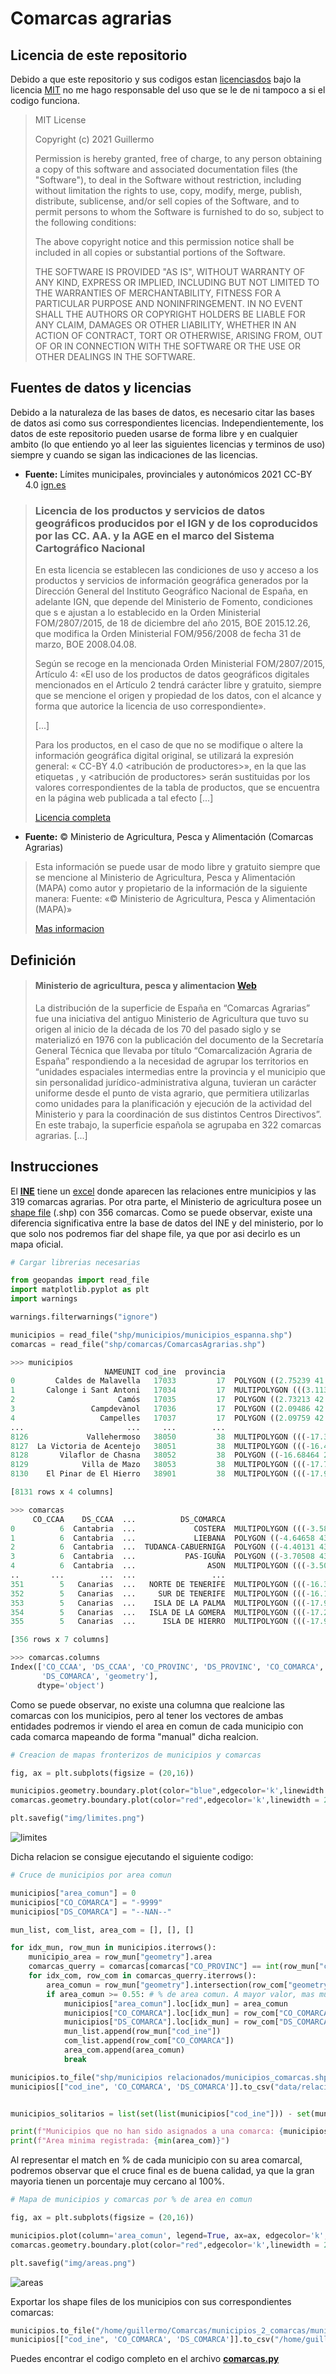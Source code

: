 # **Comarcas agrarias**

## **Licencia de este repositorio**

Debido a que este repositorio y sus codigos estan [licenciasdos](https://github.com/guicalare/spain.csv/blob/main/LICENSE) bajo la licencia [MIT](https://opensource.org/licenses/MIT) no me hago responsable del uso que se le de ni tampoco a si el codigo funciona.

> MIT License
>
>Copyright (c) 2021 Guillermo
>
>Permission is hereby granted, free of charge, to any person obtaining a copy
of this software and associated documentation files (the "Software"), to deal
in the Software without restriction, including without limitation the rights
to use, copy, modify, merge, publish, distribute, sublicense, and/or sell
copies of the Software, and to permit persons to whom the Software is
furnished to do so, subject to the following conditions:
>
>The above copyright notice and this permission notice shall be included in all
copies or substantial portions of the Software.
>
>THE SOFTWARE IS PROVIDED "AS IS", WITHOUT WARRANTY OF ANY KIND, EXPRESS OR
IMPLIED, INCLUDING BUT NOT LIMITED TO THE WARRANTIES OF MERCHANTABILITY,
FITNESS FOR A PARTICULAR PURPOSE AND NONINFRINGEMENT. IN NO EVENT SHALL THE
AUTHORS OR COPYRIGHT HOLDERS BE LIABLE FOR ANY CLAIM, DAMAGES OR OTHER
LIABILITY, WHETHER IN AN ACTION OF CONTRACT, TORT OR OTHERWISE, ARISING FROM,
OUT OF OR IN CONNECTION WITH THE SOFTWARE OR THE USE OR OTHER DEALINGS IN THE
SOFTWARE.

## **Fuentes de datos y licencias**

Debido a la naturaleza de las bases de datos, es necesario citar las bases de datos asi como sus correspondientes licencias. Independientemente, los datos de este repositorio pueden usarse de forma libre y en cualquier ambito (lo que entiendo yo al leer las siguientes licencias y terminos de uso) siempre y cuando se sigan las indicaciones de las licencias.

 - **Fuente:** Límites municipales, provinciales y autonómicos 2021 CC-BY 4.0 [ign.es](https://www.ign.es)
  > ### Licencia de los productos y servicios de datos geográficos producidos por el IGN y de los coproducidos por las CC. AA. y la AGE en el marco del Sistema Cartográfico Nacional
  > En  esta  licencia  se  establecen  las  condiciones  de  uso  y  acceso  a  los  productos  y  servicios  de  información  geográfica  generados  por  la  Dirección  General  del  Instituto  Geográfico  Nacional  de España, en adelante IGN, que depende del Ministerio  de  Fomento,  condiciones  que  s e  ajustan a lo establecido en la Orden Ministerial FOM/2807/2015, de 18 de diciembre del año 2015, BOE 2015.12.26, que modifica la Orden Ministerial FOM/956/2008 de fecha 31 de marzo, BOE 2008.04.08.
  >
  > Según  se  recoge  en  la  mencionada  Orden  Ministerial  FOM/2807/2015,  Artículo  4:  «El  uso  de  los  productos  de  datos  geográficos  digitales  mencionados  en  el  Artículo  2  tendrá  carácter  libre  y  gratuito,  siempre  que  se  mencione  el  origen  y  propiedad  de  los  datos,  con  el  alcance  y  forma  que autorice la licencia de uso correspondiente».
  >
  > [...]
  >
  > Para  los  productos,  en  el    caso  de  que  no  se  modifique  o  altere  la  información  geográfica digital  original,  se  utilizará  la  expresión  general:  «<identificador  del  producto>  <fecha>  CC-BY 4.0 <atribución de productores>», en la que las etiquetas <identificador del producto>, <fecha> y <atribución de productores> serán sustituidas por los valores correspondientes de la tabla de productos, que se encuentra en la  página web publicada a tal efecto [...]
  >
  > [Licencia completa](https://www.ign.es/resources/licencia/Condiciones_licenciaUso_IGN.pdf)

 - **Fuente:** 	© Ministerio de Agricultura, Pesca y Alimentación (Comarcas Agrarias)
 > Esta información se puede usar de modo libre y gratuito siempre que se mencione al Ministerio de Agricultura, Pesca y Alimentación (MAPA) como autor y propietario de la información de la siguiente manera: Fuente: «© Ministerio de Agricultura, Pesca y Alimentación (MAPA)»
 >
 > [Mas informacion](https://www.mapa.gob.es/es/cartografia-y-sig/ide/descargas/agricultura/default.aspx)

## **Definición**

> #### **Ministerio de agricultura, pesca y alimentacion** [Web](https://www.mapa.gob.es/es/cartografia-y-sig/ide/descargas/agricultura/default.aspx)
>
>  La distribución de la superficie de España en “Comarcas Agrarias” fue una iniciativa del antiguo Ministerio de Agricultura que tuvo su origen al inicio de la década de los 70 del pasado siglo y se materializó en 1976 con la publicación del documento de la Secretaría General Técnica que llevaba por título “Comarcalización Agraria de España” respondiendo a la necesidad de agrupar los territorios en “unidades espaciales intermedias entre la provincia y el municipio que sin personalidad jurídico-administrativa alguna, tuvieran un carácter uniforme desde el punto de vista agrario, que permitiera utilizarlas como unidades para la planificación y ejecución de la actividad del Ministerio y para la coordinación de sus distintos Centros Directivos”. En este trabajo, la superficie española se agrupaba en 322 comarcas agrarias. [...]


## **Instrucciones**

El **[INE](https://ine.es/)** tiene un [excel](http://www.ine.es/daco/daco42/agricultura/comarcas99_metodologia.xls) donde aparecen las relaciones entre municipios y las 319 comarcas agrarias. Por otra parte, el Ministerio de agricultura posee un [shape file](https://www.mapa.gob.es/es/cartografia-y-sig/ide/descargas/ComarcasAgrarias_tcm30-175866.rar) (.shp) con 356 comarcas. Como se puede observar, existe una diferencia significativa entre la base de datos del INE y del ministerio, por lo que solo nos podremos fiar del shape file, ya que por asi decirlo es un mapa oficial.

```python
# Cargar librerias necesarias

from geopandas import read_file
import matplotlib.pyplot as plt
import warnings

warnings.filterwarnings("ignore")

municipios = read_file("shp/municipios/municipios_espanna.shp")
comarcas = read_file("shp/comarcas/ComarcasAgrarias.shp")

```

```python
>>> municipios
                     NAMEUNIT cod_ine  provincia                                           geometry
0         Caldes de Malavella   17033         17  POLYGON ((2.75239 41.85429, 2.75291 41.85453, ...
1       Calonge i Sant Antoni   17034         17  MULTIPOLYGON (((3.11364 41.84826, 3.11364 41.8...
2                       Camós   17035         17  POLYGON ((2.73213 42.08602, 2.73222 42.08613, ...
3                 Campdevànol   17036         17  POLYGON ((2.09486 42.22201, 2.09489 42.22210, ...
4                   Campelles   17037         17  POLYGON ((2.09759 42.28165, 2.09756 42.28182, ...
...                       ...     ...        ...                                                ...
8126             Vallehermoso   38050         38  MULTIPOLYGON (((-17.32973 28.08035, -17.32968 ...
8127  La Victoria de Acentejo   38051         38  MULTIPOLYGON (((-16.48783 28.43752, -16.48775 ...
8128       Vilaflor de Chasna   38052         38  POLYGON ((-16.68464 28.12064, -16.68468 28.120...
8129            Villa de Mazo   38053         38  MULTIPOLYGON (((-17.79311 28.52490, -17.79311 ...
8130    El Pinar de El Hierro   38901         38  MULTIPOLYGON (((-17.96450 27.68740, -17.96445 ...

[8131 rows x 4 columns]

>>> comarcas
     CO_CCAA    DS_CCAA  ...          DS_COMARCA                                           geometry
0          6  Cantabria  ...             COSTERA  MULTIPOLYGON (((-3.58988 43.51366, -3.58970 43...
1          6  Cantabria  ...             LIEBANA  POLYGON ((-4.64658 43.26886, -4.64571 43.26879...
2          6  Cantabria  ...  TUDANCA-CABUERNIGA  POLYGON ((-4.40131 43.29627, -4.39187 43.29300...
3          6  Cantabria  ...           PAS-IGUÑA  POLYGON ((-3.70508 43.31434, -3.70258 43.31342...
4          6  Cantabria  ...                ASON  MULTIPOLYGON (((-3.50917 43.30201, -3.50674 43...
..       ...        ...  ...                 ...                                                ...
351        5   Canarias  ...   NORTE DE TENERIFE  MULTIPOLYGON (((-16.32170 28.57803, -16.32022 ...
352        5   Canarias  ...     SUR DE TENERIFE  MULTIPOLYGON (((-16.12064 28.55877, -16.12096 ...
353        5   Canarias  ...    ISLA DE LA PALMA  MULTIPOLYGON (((-17.91369 28.85651, -17.91333 ...
354        5   Canarias  ...   ISLA DE LA GOMERA  MULTIPOLYGON (((-17.27479 28.21804, -17.27446 ...
355        5   Canarias  ...      ISLA DE HIERRO  MULTIPOLYGON (((-17.92494 27.84918, -17.92391 ...

[356 rows x 7 columns]

>>> comarcas.columns
Index(['CO_CCAA', 'DS_CCAA', 'CO_PROVINC', 'DS_PROVINC', 'CO_COMARCA',
       'DS_COMARCA', 'geometry'],
      dtype='object')

```

Como se puede observar, no existe una columna que realcione las comarcas con los municipios, pero al tener los vectores de ambas entidades podremos ir viendo el area en comun de cada municipio con cada comarca mapeando de forma "manual" dicha realcion.

```python
# Creacion de mapas fronterizos de municipios y comarcas

fig, ax = plt.subplots(figsize = (20,16))

municipios.geometry.boundary.plot(color="blue",edgecolor='k',linewidth = 1,ax=ax)
comarcas.geometry.boundary.plot(color="red",edgecolor='k',linewidth = 2,ax=ax)

plt.savefig("img/limites.png")

```

![limites](https://raw.githubusercontent.com/guicalare/spain.csv/main/Comarcas/img/limites.png)

Dicha relacion se consigue ejecutando el siguiente codigo:

```python
# Cruce de municipios por area comun

municipios["area_comun"] = 0
municipios["CO_COMARCA"] = "-9999"
municipios["DS_COMARCA"] = "--NAN--"

mun_list, com_list, area_com = [], [], []

for idx_mun, row_mun in municipios.iterrows():
    municipio_area = row_mun["geometry"].area
    comarcas_querry = comarcas[comarcas["CO_PROVINC"] == int(row_mun["cod_ine"][:2])]
    for idx_com, row_com in comarcas_querry.iterrows():
        area_comun = row_mun["geometry"].intersection(row_com["geometry"]).area/municipio_area
        if area_comun >= 0.55: # % de area comun. A mayor valor, mas municipios solitarios
            municipios["area_comun"].loc[idx_mun] = area_comun
            municipios["CO_COMARCA"].loc[idx_mun] = row_com["CO_COMARCA"]
            municipios["DS_COMARCA"].loc[idx_mun] = row_com["DS_COMARCA"]
            mun_list.append(row_mun["cod_ine"])
            com_list.append(row_com["CO_COMARCA"])
            area_com.append(area_comun)
            break

municipios.to_file("shp/municipios relacionados/municipios_comarcas.shp")
municipios[["cod_ine", 'CO_COMARCA', 'DS_COMARCA']].to_csv("data/relacion_municipios_comarcas.csv", index=False, sep=";")


municipios_solitarios = list(set(list(municipios["cod_ine"])) - set(mun_list

print(f"Municipios que no han sido asignados a una comarca: {municipios_solitarios}")
print(f"Area minima registrada: {min(area_com)}")

```

Al representar el match en % de cada municipio con su area comarcal, podremos observar que el cruce final es de buena calidad, ya que la gran mayoria tienen un porcentaje muy cercano al 100%.

```python
# Mapa de municipios y comarcas por % de area en comun

fig, ax = plt.subplots(figsize = (20,16))

municipios.plot(column='area_comun', legend=True, ax=ax, edgecolor='k', linewidth = 1)
comarcas.geometry.boundary.plot(color="red",edgecolor='k',linewidth = 2,ax=ax)

plt.savefig("img/areas.png")
```

![areas](https://raw.githubusercontent.com/guicalare/spain.csv/main/Comarcas/img/areas.png)

Exportar los shape files de los municipios con sus correspondientes comarcas:

```python
municipios.to_file("/home/guillermo/Comarcas/municipios_2_comarcas/municipios_comarcas.shp")
municipios[["cod_ine", 'CO_COMARCA', 'DS_COMARCA']].to_csv("/home/guillermo/Comarcas/municipios_2_comarcas/relacion_municipios_comarcas.csv", index=False, sep=";")

```

Puedes encontrar el codigo completo en el archivo **[comarcas.py](https://github.com/guicalare/spain.csv/blob/main/Comarcas/comarcas.py)**
